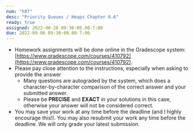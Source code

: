 ```yaml
---
num: "h07"
desc: "Priority Queues / Heaps Chapter 6.6"
ready: true
assigned: 2022-08-28 09:30:00.00-7:00
due: 2022-09-06 09:30:00.00-7:00
---
```


* Homework assignments will be done online in the Gradescope system: [https://www.gradescope.com/courses/410792](https://www.gradescope.com/courses/410792).
* Please pay close attention to the instructions, especially when asking to provide the answer
	* Many questions are autograded by the system, which does a character-by-character comparison of the correct answer and your submitted answer.
	* Please be **PRECISE** and **EXACT** in your solutions in this case, otherwise your answer will not be considered correct.
* You may save your work at any time before the deadline (and I highly encourage this!). You may also resubmit your work any time before the deadline. We will only grade your latest submission.
